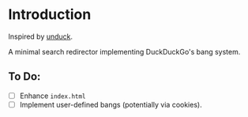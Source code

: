 # Introduction

Inspired by [unduck](https://unduck.link).

A minimal search redirector implementing DuckDuckGo's bang system.

## To Do:

- [ ] Enhance `index.html`
- [ ] Implement user-defined bangs (potentially via cookies).
